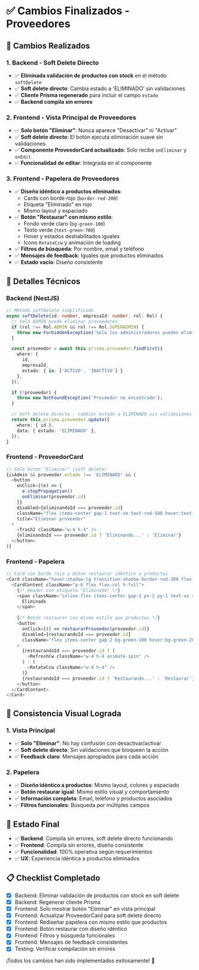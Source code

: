 # ✅ Cambios Finalizados - Proveedores

## 🎯 Cambios Realizados

### **1. Backend - Soft Delete Directo**
- ✅ **Eliminada validación de productos con stock** en el método `softDelete`
- ✅ **Soft delete directo**: Cambia estado a 'ELIMINADO' sin validaciones
- ✅ **Cliente Prisma regenerado** para incluir el campo `estado`
- ✅ **Backend compila sin errores**

### **2. Frontend - Vista Principal de Proveedores**
- ✅ **Solo botón "Eliminar"**: Nunca aparece "Desactivar" ni "Activar"
- ✅ **Soft delete directo**: El botón ejecuta eliminación suave sin validaciones
- ✅ **Componente ProveedorCard actualizado**: Solo recibe `onEliminar` y `onEdit`
- ✅ **Funcionalidad de editar**: Integrada en el componente

### **3. Frontend - Papelera de Proveedores**
- ✅ **Diseño idéntico a productos eliminados**:
  - Cards con borde rojo (`border-red-200`)
  - Etiqueta "Eliminado" en rojo
  - Mismo layout y espaciado
- ✅ **Botón "Restaurar" con mismo estilo**:
  - Fondo verde claro (`bg-green-100`)
  - Texto verde (`text-green-700`)
  - Hover y estados deshabilitados iguales
  - Icono `RotateCcw` y animación de loading
- ✅ **Filtros de búsqueda**: Por nombre, email y teléfono
- ✅ **Mensajes de feedback**: Iguales que productos eliminados
- ✅ **Estado vacío**: Diseño consistente

## 🔧 Detalles Técnicos

### **Backend (NestJS)**
```typescript
// Método softDelete simplificado
async softDelete(id: number, empresaId: number, rol: Rol) {
  // Solo ADMIN puede eliminar proveedores
  if (rol !== Rol.ADMIN && rol !== Rol.SUPERADMIN) {
    throw new ForbiddenException('Solo los administradores pueden eliminar proveedores');
  }

  const proveedor = await this.prisma.proveedor.findFirst({
    where: { 
      id, 
      empresaId,
      estado: { in: ['ACTIVO', 'INACTIVO'] }
    },
  });

  if (!proveedor) {
    throw new NotFoundException('Proveedor no encontrado');
  }

  // Soft delete directo - cambiar estado a ELIMINADO sin validaciones
  return this.prisma.proveedor.update({
    where: { id },
    data: { estado: 'ELIMINADO' },
  });
}
```

### **Frontend - ProveedorCard**
```typescript
// Solo botón "Eliminar" (soft delete)
{isAdmin && proveedor.estado !== 'ELIMINADO' && (
  <button
    onClick={(e) => {
      e.stopPropagation()
      onEliminar(proveedor.id)
    }}
    disabled={eliminandoId === proveedor.id}
    className="flex items-center gap-1 text-sm text-red-500 hover:text-red-700 hover:underline transition-colors disabled:opacity-50"
    title="Eliminar proveedor"
  >
    <Trash2 className="w-4 h-4" />
    {eliminandoId === proveedor.id ? 'Eliminando...' : 'Eliminar'}
  </button>
)}
```

### **Frontend - Papelera**
```typescript
// Card con borde rojo y botón restaurar idéntico a productos
<Card className="hover:shadow-lg transition-shadow border-red-200 flex flex-col h-full">
  <CardContent className="p-6 flex flex-col h-full">
    {/* Header con etiqueta "Eliminado" */}
    <span className="inline-flex items-center gap-1 px-2 py-1 text-xs rounded-full font-medium bg-red-100 text-red-700">
      Eliminado
    </span>
    
    {/* Botón restaurar con mismo estilo que productos */}
    <button
      onClick={() => restaurarProveedor(proveedor.id)}
      disabled={restaurandoId === proveedor.id}
      className="flex items-center gap-2 bg-green-100 hover:bg-green-200 disabled:bg-gray-100 text-green-700 disabled:text-gray-500 font-medium px-4 py-2 rounded-lg transition-all duration-200 shadow-sm hover:shadow-md disabled:cursor-not-allowed focus:outline-none focus:ring-2 focus:ring-green-500 focus:ring-offset-2"
    >
      {restaurandoId === proveedor.id ? (
        <RefreshCw className="w-4 h-4 animate-spin" />
      ) : (
        <RotateCcw className="w-4 h-4" />
      )}
      {restaurandoId === proveedor.id ? 'Restaurando...' : 'Restaurar'}
    </button>
  </CardContent>
</Card>
```

## 🎨 Consistencia Visual Lograda

### **1. Vista Principal**
- ✅ **Solo "Eliminar"**: No hay confusión con desactivar/activar
- ✅ **Soft delete directo**: Sin validaciones que bloqueen la acción
- ✅ **Feedback claro**: Mensajes apropiados para cada acción

### **2. Papelera**
- ✅ **Diseño idéntico a productos**: Mismo layout, colores y espaciado
- ✅ **Botón restaurar igual**: Mismo estilo visual y comportamiento
- ✅ **Información completa**: Email, teléfono y productos asociados
- ✅ **Filtros funcionales**: Búsqueda por múltiples campos

## 🚀 Estado Final

- ✅ **Backend**: Compila sin errores, soft delete directo funcionando
- ✅ **Frontend**: Compila sin errores, diseño consistente
- ✅ **Funcionalidad**: 100% operativa según requerimientos
- ✅ **UX**: Experiencia idéntica a productos eliminados

## 📋 Checklist Completado

- [x] Backend: Eliminar validación de productos con stock en soft delete
- [x] Backend: Regenerar cliente Prisma
- [x] Frontend: Solo mostrar botón "Eliminar" en vista principal
- [x] Frontend: Actualizar ProveedorCard para soft delete directo
- [x] Frontend: Rediseñar papelera con mismo estilo que productos
- [x] Frontend: Botón restaurar con diseño idéntico
- [x] Frontend: Filtros y búsqueda funcionales
- [x] Frontend: Mensajes de feedback consistentes
- [x] Testing: Verificar compilación sin errores

¡Todos los cambios han sido implementados exitosamente! 🎉 